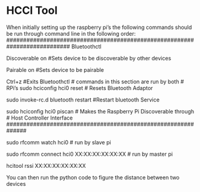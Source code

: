 # HCCI Tool
When initially setting up the raspberry pi’s the following commands should be run through command line in the following order:
###########################################################################
Bluetoothctl

Discoverable on	#Sets device to be discoverable by other devices

Pairable on		#Sets device to be pairable

Ctrl+z		#Exits Bluetoothctl
					# commands in this section are run by both
					# RPi’s
sudo hciconfig hci0 reset	# Resets Bluetooth Adaptor 

sudo invoke-rc.d bluetooth restart	#Restart bluetooth Service

sudo hciconfig hci0 piscan	# Makes the Raspberry Pi Discoverable through
					# Host Controller Interface
##############################################################

sudo rfcomm watch hci0   # run by slave pi 

sudo rfcomm connect hci0 XX:XX:XX:XX:XX:XX  # run by master pi

hcitool rssi XX:XX:XX:XX:XX:XX

You can then run the python code to figure the distance between two devices
